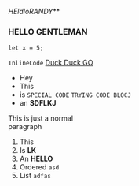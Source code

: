 ***HEl*d*loRANDY***
### HELLO GENTLEMAN
```
let x = 5;
```
`InlineCode`
[Duck Duck GO](https://www.forbes.com)
- Hey
- This 
- is `SPECIAL CODE` ```TRYING CODE BLOCJ```
- an ****SDFLKJ****

This is just a normal  
paragraph

1. This
2. Is ****LK****
3. An **HELLO**
4. Ordered ```asd```
5. List `adfas`
